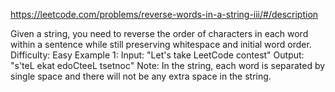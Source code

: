 https://leetcode.com/problems/reverse-words-in-a-string-iii/#/description

Given a string, you need to reverse the order of characters in each word within a sentence while still preserving whitespace and initial word order.
 Difficulty: Easy
Example 1:
Input: "Let's take LeetCode contest"
Output: "s'teL ekat edoCteeL tsetnoc"
Note: In the string, each word is separated by single space and there will not be any extra space in the string.